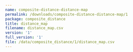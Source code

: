 ```yaml
---
name: composite-distance-distance-map
permalink: /downloads/composite-distance-distance-map/1
package: composite_distance
title: distance_map
filename: distance_map.csv
version: '1'
full_version: '1'
file: /data/composite_distance/1/distance_map.csv
---
```

